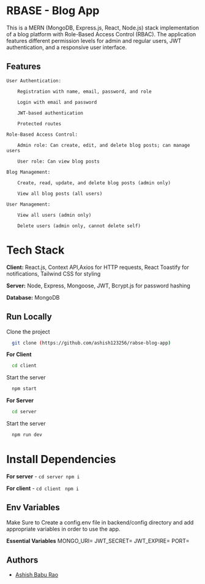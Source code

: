 
# RBASE - Blog App

This is a MERN (MongoDB, Express.js, React, Node.js) stack implementation of a blog platform with Role-Based Access Control (RBAC). The application features different permission levels for admin and regular users, JWT authentication, and a responsive user interface.



## Features
    User Authentication:

        Registration with name, email, password, and role

        Login with email and password

        JWT-based authentication

        Protected routes

    Role-Based Access Control:

        Admin role: Can create, edit, and delete blog posts; can manage users

        User role: Can view blog posts

    Blog Management:

        Create, read, update, and delete blog posts (admin only)

        View all blog posts (all users)

    User Management:

        View all users (admin only)

        Delete users (admin only, cannot delete self)



# Tech Stack

**Client:** React.js, Context API,Axios for HTTP requests, React Toastify for notifications, Tailwind CSS for styling

**Server:** Node, Express, Mongoose, JWT, Bcrypt.js for password hashing

**Database:** MongoDB


## Run Locally

Clone the project

```bash
  git clone (https://github.com/ashish123256/rabse-blog-app)
```

**For Client**
```bash
  cd client
```
Start the server

```bash
  npm start
```
**For Server**
```bash
  cd server
```
Start the server

```bash
  npm run dev
```


# Install Dependencies

**For server** - `cd server npm i`

**For client** - `cd client` ` npm i`




## Env Variables

Make Sure to Create a config.env file in backend/config directory and add appropriate variables in order to use the app.

**Essential Variables**
MONGO_URI=
JWT_SECRET=
JWT_EXPIRE=
PORT=



## Authors

- [Ashish Babu Rao](https://github.com/ashish123256)


